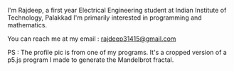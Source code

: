 I'm Rajdeep, a first year Electrical Engineering student at Indian Institute of Technology, Palakkad
I'm primarily interested in programming and mathematics.

You can reach me at my email : rajdeep31415@gmail.com


PS : The profile pic is from one of my programs. It's a cropped version of a p5.js program I made to generate the Mandelbrot fractal.
